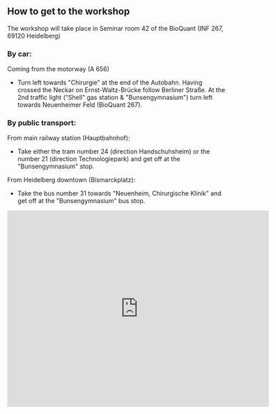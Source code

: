 ## How to get to the workshop

The workshop will take place in Seminar room 42 of the BioQuant (INF 267, 69120 Heidelberg)

### By car:
Coming from the motorway (A 656)

* Turn left towards "Chirurgie" at the end of the Autobahn. Having crossed the Neckar on Ernst-Waltz-Brücke follow Berliner Straße. At the 2nd traffic light ("Shell" gas station & "Bunsengymnasium") turn left towards Neuenheimer Feld (BioQuant 267).
 
### By public transport:
From main railway station (Hauptbahnhof):


* Take either the tram number 24 (direction Handschuhsheim) or the number 21 (direction Technologiepark) and get off at the "Bunsengymnasium" stop.


From Heidelberg downtown (Bismarckplatz):

* Take the bus number 31 towards "Neuenheim, Chirurgische Klinik" and get off at the "Bunsengymnasium" bus stop.


<html>
<iframe src="https://www.google.com/maps/embed?pb=!1m18!1m12!1m3!1d1555.114732044621!2d8.672610231034026!3d49.41716655147469!2m3!1f0!2f0!3f0!3m2!1i1024!2i768!4f13.1!3m3!1m2!1s0x4797c13026676653%3A0xc2d520557caca6e5!2sIm+Neuenheimer+Feld+267%2C+69120+Heidelberg!5e1!3m2!1sen!2sde!4v1504099564923" width="600" height="450" frameborder="0" style="border:0" allowfullscreen></iframe>
</html>
